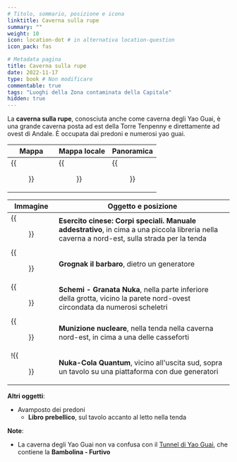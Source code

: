 ```yaml
---
# Titolo, sommario, posizione e icona
linktitle: Caverna sulla rupe
summary: ""
weight: 10
icon: location-dot # in alternativa location-question
icon_pack: fas

# Metadata pagina
title: Caverna sulla rupe
date: 2022-11-17
type: book # Non modificare
commentable: true
tags: "Luoghi della Zona contaminata della Capitale"
hidden: true
---
```


<div class="fo3">


La **caverna sulla rupe**, conosciuta anche come caverna degli Yao Guai, è una grande caverna posta ad est della Torre Tenpenny e direttamente ad ovest di Andale. È occupata dai predoni e numerosi yao guai. 


| Mappa                                        | Mappa locale                                 | Panoramica                               |
| -------------------------------------------- | -------------------------------------------- | ---------------------------------------- |
| {{<figure src="fo3/Cliffside_Cavern_loc.webp">}} | {{<figure src="fo3/Cliffside_Cavern_map.webp">}} | {{<figure src="fo3/Cliffside_Cavern.webp">}} |

| Immagine                                                       | Oggetto e posizione                                                                                                                           |
| -------------------------------------------------------------- | --------------------------------------------------------------------------------------------------------------------------------------------- |
| {{<figure src="fo3/FO3_CA_SOTM_Cliffside.webp">}}                  | **Esercito cinese: Corpi speciali. Manuale addestrativo**, in cima a una piccola libreria nella caverna a nord-est, sulla strada per la tenda |
| {{<figure src="fo3/Grognak_the_Barbarian_Cliffside_Cavern.webp">}} | **Grognak il barbaro**, dietro un generatore                                                                                                  |
| {{<figure src="fo3/Nuka_Grenade_Schematics_Cliffside_Cavern.jpg">}}                                            | **Schemi - Granata Nuka**, nella parte inferiore della grotta, vicino la parete nord-ovest circondata da numerosi scheletri                   |
| {{<figure src="fo3/Cliffside_Cavern_mini_nuke.webp">}}             | **Munizione nucleare**, nella tenda nella caverna nord-est, in cima a una delle casseforti                                                    |
| !{{<figure src="fo3/NCQ_Cliffside_Cavern.jpg">}}                    | **Nuka-Cola Quantum**, vicino all'uscita sud, sopra un tavolo su una piattaforma con due generatori                                           |

**Altri oggetti**:
- Avamposto dei predoni
	- **Libro prebellico**, sul tavolo accanto al letto nella tenda

**Note**:
- La caverna degli Yao Guai non va confusa con il [Tunnel di Yao Guai](../tunnel-di-yao-guai), che contiene la **Bambolina - Furtivo**

</div>
